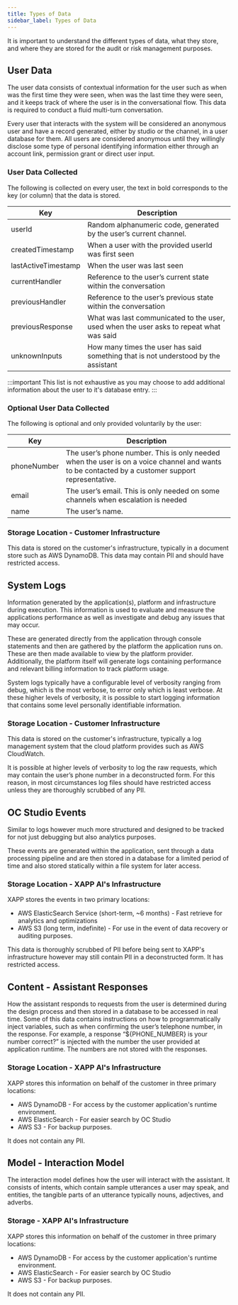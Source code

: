 ```yaml
---
title: Types of Data
sidebar_label: Types of Data
---
```


It is important to understand the different types of data, what they store, and where they are stored for the audit or risk management purposes.

## User Data
The user data consists of contextual information for the user such as when was the first time they were seen, when was the last time they were seen, and it keeps track of where the user is in the conversational flow.  This data is required to conduct a fluid multi-turn conversation.

Every user that interacts with the system will be considered an anonymous user and have a record generated, either by studio or the channel, in a user database for them.  All users are considered anonymous until they willingly disclose some type of personal identifying information either through an account link, permission grant or direct user input.

### User Data Collected
The following is collected on every user, the text in bold corresponds to the key (or column) that the data is stored.  

| Key | Description |
| ------------ | ------- |
| userId        | Random alphanumeric code, generated by the user’s current channel. | 
| createdTimestamp | When a user with the provided userId was first seen |
| lastActiveTimestamp | When the user was last seen |
| currentHandler | Reference to the user’s current state within the conversation |
| previousHandler | Reference to the user’s previous state within the conversation |
| previousResponse | What was last communicated to the user, used when the user asks to repeat what was said |
| unknownInputs | How many times the user has said something that is not understood by the assistant |

:::important
This list is not exhaustive as you may choose to add additional information about the user to it's database entry.
:::

### Optional User Data Collected
The following is optional and only provided voluntarily by the user:

| Key | Description |
| ------------ | ------- |
| phoneNumber | The user’s phone number.  This is only needed when the user is on a voice channel and wants to be contacted by a customer support representative. |
| email | The user’s email.  This is only needed on some channels when escalation is needed | 
| name | The user’s name.  |

### Storage Location - Customer Infrastructure
This data is stored on the customer's infrastructure, typically in a document store such as AWS DynamoDB.  This data may contain PII and should have restricted access.

## System Logs
Information generated by the application(s), platform and infrastructure during execution.  This information is used to evaluate and measure the applications performance as well as investigate and debug any issues that may occur.

These are generated directly from the application through console statements and then are gathered by the platform the application runs on.  These are then made available to view by the platform provider.  Additionally, the platform itself will generate logs containing performance and relevant billing information to track platform usage.

System logs typically have a configurable level of verbosity ranging from debug, which is the most verbose, to error only which is least verbose.  At these higher levels of verbosity, it is possible to start logging information that contains some level personally identifiable information.  

### Storage Location - Customer Infrastructure
This data is stored on the customer's infrastructure, typically a log management system that the cloud platform provides such as AWS CloudWatch.

It is possible at higher levels of verbosity to log the raw requests, which may contain the user’s phone number in a deconstructed form.  For this reason, in most circumstances log files should have restricted access unless they are thoroughly scrubbed of any PII.

## OC Studio Events
Similar to logs however much more structured and designed to be tracked for not just debugging but also analytics purposes. 

These events are generated within the application, sent through a data processing pipeline and are then stored in a database for a limited period of time and also stored statically within a file system for later access.   

### Storage Location - XAPP AI's Infrastructure 
XAPP stores the events in two primary locations:

- AWS ElasticSearch Service (short-term, ~6 months) - Fast retrieve for analytics and optimizations
- AWS S3 (long term, indefinite) - For use in the event of data recovery or auditing purposes.

This data is thoroughly scrubbed of PII before being sent to XAPP's infrastructure however may still contain PII in a deconstructed form.  It has restricted access.

## Content - Assistant Responses
How the assistant responds to requests from the user is determined during the design process and then stored in a database to be accessed in real time.  Some of this data contains instructions on how to programmatically inject variables, such as when confirming the user’s telephone number, in the response.  For example, a response “${PHONE_NUMBER} is your number correct?” is injected with the number the user provided at application runtime.  The numbers are not stored with the responses. 

### Storage Location - XAPP AI's Infrastructure 
XAPP stores this information on behalf of the customer in three primary locations:

- AWS DynamoDB - For access by the customer application's runtime environment.
- AWS ElasticSearch - For easier search by OC Studio
- AWS S3 - For backup purposes.

It does not contain any PII.

## Model - Interaction Model
The interaction model defines how the user will interact with the assistant.  It consists of intents, which contain sample utterances a user may speak, and entities, the tangible parts of an utterance typically nouns, adjectives, and adverbs.

### Storage - XAPP AI's Infrastructure
XAPP stores this information on behalf of the customer in three primary locations:

- AWS DynamoDB - For access by the customer application's runtime environment.
- AWS ElasticSearch - For easier search by OC Studio
- AWS S3 - For backup purposes.

It does not contain any PII.
